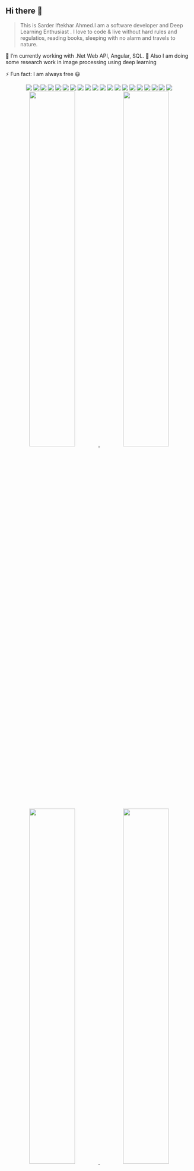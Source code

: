 ## Hi there 👋
>This is Sarder Iftekhar Ahmed.I am a software developer and Deep Learning Enthusiast . I love to code & live without hard rules and regulatios, reading books, sleeping with no alarm and travels to nature.

🌱 I’m currently working with .Net Web API, Angular, SQL.
🌱 Also I am doing some research work in image processing using deep learning

<!-- 📫 How to reach me [Click Here](https://hasibul-hasan.netlify.app/) . -->

⚡ Fun fact: I am always free 😃


<div align="center" style="margin-top:10px">

<img src="https://img.shields.io/badge/.NET-5C2D91?style=flat&logo=.net&logoColor=white" />
<img src="https://img.shields.io/badge/Angular-DD0031?style=flat&logo=angular&logoColor=white" /> 
<img src="https://img.shields.io/badge/ReactJs-0FAAFF?style=flat&logo=react&logoColor=white" />


<img src="https://img.shields.io/badge/Bootstrap-563D7C?style=flat&logo=bootstrap&logoColor=white" />
<img src="https://img.shields.io/badge/MUI-0FAAFF?style=flat&logo=mui&logoColor=white"/>
<img src="https://img.shields.io/badge/Tailwind-3498DB?style=flat&logo=tailwindcss&logoColor=white"/>
<img src="https://img.shields.io/badge/jQuery-0769AD?style=flat&logo=jquery&logoColor=white" />

<img src="https://img.shields.io/badge/Microsoft_SQL_Server-CC2927?style=flat&logo=microsoft-sql-server&logoColor=white" />
<img src="https://img.shields.io/badge/MySQL-00000F?style=flat&logo=mysql&logoColor=white" />
<img src="https://img.shields.io/badge/MongoDB-023430?style=flat&logo=mongodb&logoColor=white" />

<img src="https://img.shields.io/badge/C%23-239120?style=flat&logo=c-sharp&logoColor=white" />
<img src="https://img.shields.io/badge/C%2B%2B-00599C?style=flat&logo=c%2B%2B&logoColor=white" />
<img src="https://img.shields.io/badge/Java-ED8B00?style=flat&logo=java&logoColor=white" />
<img src="https://img.shields.io/badge/JavaScript-F7DF1E?style=flat&logo=javascript&logoColor=black" />
<img src="https://img.shields.io/badge/TypeScript-007ACC?style=flat&logo=typescript&logoColor=white" />
<img src="https://img.shields.io/badge/HTML5-E34F26?style=flat&logo=html5&logoColor=white" />
<img src="https://img.shields.io/badge/CSS3-1572B6?style=flat&logo=css3&logoColor=white" />


<img src="https://img.shields.io/badge/Git-F05032?style=flat&logo=git&logoColor=white" />
<img src="https://img.shields.io/badge/Visual Studio Code-2CA5E0?style=flat&logo=visual-studio-code&logoColor=white"/>
<img src="https://img.shields.io/badge/Visual Studio-777BB4?style=flat&logo=visual-studio&logoColor=white"/>

</div>
<!--
**Sarder-Iftekhar/Sarder-Iftekhar** is a ✨ _special_ ✨ repository because its `README.md` (this file) appears on your GitHub profile.

Here are some ideas to get you started:

- 🔭 I’m currently working on ...
- 🌱 I’m currently learning ...
- 👯 I’m looking to collaborate on ...
- 🤔 I’m looking for help with ...
- 💬 Ask me about ...
- 📫 How to reach me: ...
- 😄 Pronouns: ...
- ⚡ Fun fact: ...
-->
<!-- <img src="img/border-img/colored.png"  width="100%" alt="Hi fellow"/> -->
<div align="center">
    <a height="180em" href="https://github.com/Sarder-Iftekhar">
        <img src="https://github-readme-stats.vercel.app/api?username=Sarder-Iftekhar&theme=gruvbox&show_icons=true&hide_border=true&count_private=true" width="49.5%">
    </a>
    <a height="180em" href="https://github.com/Sarder-Iftekhar">
        <img src="https://github-readme-streak-stats.herokuapp.com/?user=Sarder-Iftekhar&theme=gruvbox&hide_border=true" width="49.5%">
    </a>
    </div>
    <div align="center">
    <a height="180em" href="https://github.com/Sarder-Iftekhar">
        <img src="https://github-readme-stats.vercel.app/api/top-langs/?username=Sarder-Iftekhar&theme=gruvbox&show_icons=true&hide_border=true&layout=compact&langs_count=8" width="49.5%">
    </a>
    <a href="https://github.com/Sarder-Iftekhar">
        <img src="https://github-readme-stats.vercel.app/api/wakatime?username=Sarder_Iftekhar&theme=gruvbox&hide_border=true" width="49.5%">
    </a>

</div>
<!-- <img src="img/border-img/colored.png"  width="100%" alt="Hi fellow"/> -->
<p align="center">
<a href="https://wakatime.com/@Sarder_Iftekhar"><img src="https://github-readme-stats.vercel.app/api/wakatime?username=Sarder_Iftekhar&theme=gotham&hide_border=true&layout=compact&hide_title=true&langs_count=8"  width="58%" alt="@Iftekhar's wakatime stats"/></a>
<a href="https://github.com/Sarder-Iftekhar?tab=achievements"><img src="https://github-profile-trophy.vercel.app/?username=Sarder-Iftekhar&theme=onestar&no-frame=true&column=3&row=2"  width="38%" alt="@Iftekhar's trophy stats"/></a>
</p>
<!-- <img src="img/border-img/colored.png"  width="100%" alt="Hi fellow"/> -->
<p align="center">
<a href="https://github.com/Sarder-Iftekhar"><img src="https://github-profile-summary-cards.vercel.app/api/cards/productive-time?username=Sarder-Iftekhar&theme=github_dark&utcOffset=6"  width="31%" alt="@Iftekhar's productive-time"/></a>
<a href="https://github.com/Sarder-Iftekhar"><img src="https://github-profile-summary-cards.vercel.app/api/cards/profile-details?username=Sarder-Iftekhar&theme=github_dark&hide_border=true"  width="64%" alt="@Iftekhar's profile-details"/></a>
</p>
<!-- <img src="img/border-img/colored.png"  width="100%" alt="Hi fellow"/> -->




<p align="center" style="margin-top:10px">
<a href="https://github.com/Sarder-Iftekhar"><img style="width:20%;border-radius:80%" src="img/about/Iftekhar.png" alt="Iftekhar :: Visitor's Count" /></a>
</p>

<p align="center">
<a href="https://github.com/Sarder-Iftekhar"><img src="https://readme-typing-svg.herokuapp.com?font=Comfortaa&size=18&duration=3000&pause=500&color=1BA94C&center=true&vCenter=true&width=435&lines=Hey%2C+it's+Iftekhar+Ahmed+👋;"/></a>
</p>

<div align="center">

    <a href="https://www.linkedin.com/in/sarder-iftekhar-ahmed/"><img src="https://img.shields.io/badge/linkedin-0A66C2?style=flat&logo=linkedin&logoColor=white"  target="_blank" alt="Linkedin"></a>
    <a href="https://github.com/Sarder-Iftekhar"><img src="https://img.shields.io/badge/github-000?style=flat&logo=github&logoColor=white"  target="_blank" alt="GitHub"></a>
<!--     <a href="https://www.instagram.com/iamtheridu/"><img src="https://img.shields.io/badge/instagram-F56040?style=flat&logo=instagram&logoColor=white"  target="_blank" alt="Instagram"></a> -->
    <a href="https://www.facebook.com/md.heron.18294"><img src="https://img.shields.io/badge/facebook-025FB1?style=flat&logo=facebook&logoColor=white"  target="_blank" alt="Facebook"></a>
<!--     <a href="https://www.hackerrank.com/Hasibul"><img src="https://img.shields.io/badge/hackerrank-1BA94C?style=flat&logo=hackerrank&logoColor=white"  target="_blank" alt="Hackerrank"></a> -->
    <a href="mailto:iftekhar.sarder@gmail.com"><img src="https://img.shields.io/badge/gmail-D14836?style=flat&logo=gmail&logoColor=white"  target="_blank" alt="Gmail"></a>
    <a href="https://wakatime.com/@Sarder_Iftekhar"><img src="https://img.shields.io/badge/wakaTime-CCC?style=flat&logo=wakatime&logoColor=black"  target="_blank" alt="WakaTime"></a>
<!--     <a href="https://leetcode.com/iamhasibul/"><img src="https://img.shields.io/badge/leetcode-FFA11F?style=flat&logo=leetcode&logoColor=black"  target="_blank" alt="leetCode"></a> -->

</div>


<br> 
<p align="center" style="margin-top:10px">
<a href="https://github.com/Sarder-Iftekhar"><img src="https://profile-counter.glitch.me/{Sarder-Iftekhar}/count.svg" alt="Hasibul : Visitor's Count" /></a>
</p>
